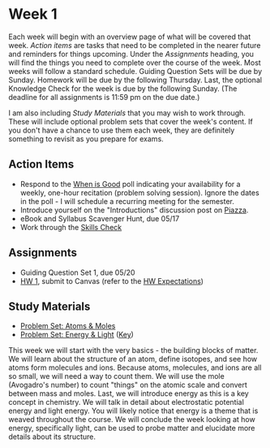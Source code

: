 # Week 1


Each week will begin with an overview page of what will be covered that week. _Action items_ are tasks that need to be completed in the nearer future and reminders for things upcoming.
Under the _Assignments_ heading, you will find the things you need to complete over the course of the week. Most weeks will follow a standard schedule. Guiding Question Sets will be due by Sunday. Homework will be due by the following Thursday. Last, the optional Knowledge Check for the week is due by the following Sunday. (The deadline for all assignments is 11:59 pm on the due date.)



I am also including _Study Materials_ that you may wish to work through. These will include optional problem sets that cover the week's content. If you don't have a chance to use them each week, they are definitely something to revisit as you prepare for exams.

## Action Items

- Respond to the [When is Good]() poll indicating your availability for a weekly, one-hour recitation (problem solving session). Ignore the dates in the poll - I will schedule a recurring meeting for the semester.
- Introduce yourself on the "Introductions" discussion post on [Piazza]().
- eBook and Syllabus Scavenger Hunt, due 05/17
- Work through the [Skills Check](https://courses.ed.science.psu.edu/chem110/skills-check.md)

## Assignments

- Guiding Question Set 1, due 05/20
- [HW 1](), submit to Canvas (refer to the [HW Expectations](https://media.ed.science.psu.edu/sites/media/ed/files/documents/homework_expectationswc_0.pdf))



## Study Materials

- [Problem Set: Atoms & Moles](https://media.ed.science.psu.edu/sites/media/ed/files/documents/3_problemset3_atomsmoles.pdf)
- [Problem Set: Energy & Light](https://media.ed.science.psu.edu/sites/media/ed/files/documents/4_problem_set_energylight.pdf) ([Key](https://media.ed.science.psu.edu/sites/media/ed/files/documents/problem_set_energylight_key.pdf))





This week we will start with the very basics - the building blocks of matter. We will learn about the structure of an atom, define isotopes, and see how atoms form molecules and ions. Because atoms, molecules, and ions are all so small, we will need a way to count them. We will use the mole (Avogadro's number) to count "things" on the atomic scale and convert between mass and moles. Last, we will introduce energy as this is a key concept in chemistry. We will talk in detail about electrostatic potential energy and light energy. You will likely notice that energy is a theme that is weaved throughout the course.  We will conclude the week looking at how energy, specifically light, can be used to probe matter and elucidate more details about its structure.



<houck-math> </houck-math>

